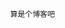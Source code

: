 ~~~~~~~~~~~~~~~~~~~~~~~~~~~~~~~~~~~~~~~~~~~~~~~~~~~~~~~~~~~~~~~~~~~~~~~~~~~~~~~~~~~~~~~~~~~~~~~~~~~~~~~~~~~~~~~~~~~~~~~~~~~~~~~~~~~




                                                  算是个博客吧




~~~~~~~~~~~~~~~~~~~~~~~~~~~~~~~~~~~~~~~~~~~~~~~~~~~~~~~~~~~~~~~~~~~~~~~~~~~~~~~~~~~~~~~~~~~~~~~~~~~~~~~~~~~~~~~~~~~~~~~~~~~~~~~~~~~
